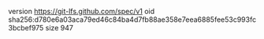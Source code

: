 version https://git-lfs.github.com/spec/v1
oid sha256:d780e6a03aca79ed46c84ba4d7fb88ae358e7eea6885fee53c993fc3bcbef975
size 947
